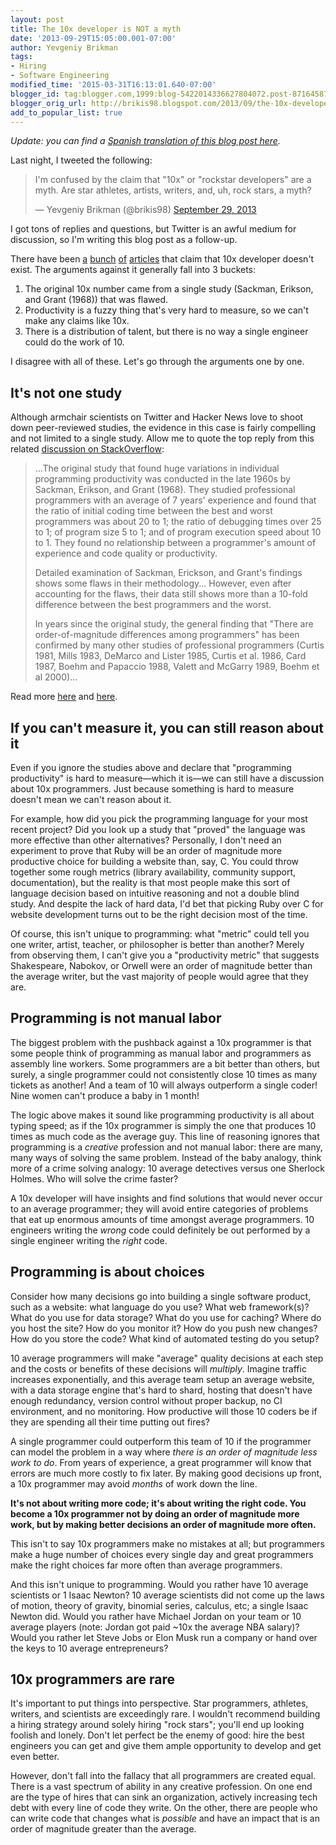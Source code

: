```yaml
---
layout: post
title: The 10x developer is NOT a myth
date: '2013-09-29T15:05:00.001-07:00'
author: Yevgeniy Brikman
tags:
- Hiring
- Software Engineering
modified_time: '2015-03-31T16:13:01.640-07:00'
blogger_id: tag:blogger.com,1999:blog-5422014336627804072.post-8716458741587159889
blogger_orig_url: http://brikis98.blogspot.com/2013/09/the-10x-developer-is-not-myth.html
add_to_popular_list: true
---
```


*Update: you can find a [Spanish translation of this blog post here](https://www.campusmvp.es/recursos/post/el-desarrollador-estrella-del-rock-10x-no-es-un-mito.aspx).*

Last night, I tweeted the following: 

<blockquote class="twitter-tweet" lang="en"><p>I&#39;m confused by the claim that &quot;10x&quot; or &quot;rockstar developers&quot; are a myth. Are star athletes, artists, writers, and, uh, rock stars, a myth?</p>&mdash; Yevgeniy Brikman (@brikis98) <a href="https://twitter.com/brikis98/status/384208625725497344">September 29, 2013</a></blockquote>
<script async src="//platform.twitter.com/widgets.js" charset="utf-8"></script>

I got tons of replies and questions, but Twitter is an awful medium for 
discussion, so I'm writing this blog post as a follow-up. 

There have been 
[a](http://blog.jelastic.com/2012/04/24/7-programming-myths-busted/) 
[bunch](http://sdt.bz/36247) 
[of](http://www.knowing.net/index.php/2011/12/11/why-10x-ticks-me-off/) 
[articles](http://www.hanselman.com/blog/TheMythOfTheRockstarProgrammer.aspx) 
that claim that 10x developer doesn't exist. The arguments against it 
generally fall into 3 buckets: 

1. The original 10x number came from a single study (Sackman, Erikson, and 
Grant (1968)) that was flawed. 
1. Productivity is a fuzzy thing that's very hard to measure, so we can't make 
any claims like 10x. 
1. There is a distribution of talent, but there is no way a single engineer 
could do the work of 10. 

I disagree with all of these. Let's go through the arguments one by one. 
 
## It's not one study

Although armchair scientists on Twitter and Hacker News love to shoot 
down peer-reviewed studies, the evidence in this case is fairly compelling and 
not limited to a single study. Allow me to quote the top reply from this 
related [discussion on 
StackOverflow](http://programmers.stackexchange.com/questions/179616/a-good-programmer-can-be-as-10-times-more-productive-than-a-mediocre-one): 

<blockquote>
  <p>
    ...The original study that found huge variations in 
    individual programming productivity was conducted in the late 1960s by 
    Sackman, Erikson, and Grant (1968). They studied professional programmers with 
    an average of 7 years' experience and found that the ratio of initial coding 
    time between the best and worst programmers was about 20 to 1; the ratio of 
    debugging times over 25 to 1; of program size 5 to 1; and of program execution 
    speed about 10 to 1. They found no relationship between a programmer's amount 
    of experience and code quality or 
    productivity.
  </p>
  <p>
    Detailed examination of Sackman, 
    Erickson, and Grant's findings shows some flaws in their methodology... 
    However, even after accounting for the flaws, their data still shows more than 
    a 10-fold difference between the best programmers and the 
    worst.
  </p>
  <p>
    In years since the original study, the general 
    finding that "There are order-of-magnitude differences among programmers" has 
    been confirmed by many other studies of professional programmers (Curtis 1981, 
    Mills 1983, DeMarco and Lister 1985, Curtis et al. 1986, Card 1987, Boehm and 
    Papaccio 1988, Valett and McGarry 1989, Boehm et al 
    2000)...
  </p>
</blockquote>

Read more 
[here](http://programmers.stackexchange.com/questions/179616/a-good-programmer-can-be-as-10-times-more-productive-than-a-mediocre-one) 
and 
[here](http://www.construx.com/10x_Software_Development/Origins_of_10X_%E2%80%93_How_Valid_is_the_Underlying_Research_/). 

## If you can't measure it, you can still reason about it 

Even if you ignore the studies above and declare that "programming 
productivity" is hard to measure&mdash;which it is&mdash;we can still have a 
discussion about 10x programmers. Just because something is hard to measure 
doesn't mean we can't reason about it. 

For example, how did you pick the programming language for your most recent 
project? Did you look up a study that "proved" the language was more effective 
than other alternatives? Personally, I don't need an experiment to prove that 
Ruby will be an order of magnitude more productive choice for building a 
website than, say, C. You could throw together some rough metrics (library 
availability, community support, documentation), but the reality is that most 
people make this sort of language decision based on intuitive reasoning and 
not a double blind study. And despite the lack of hard data, I'd bet that 
picking Ruby over C for website development turns out to be the right decision 
most of the time. 

Of course, this isn't unique to programming: what "metric" could tell you one 
writer, artist, teacher, or philosopher is better than another? Merely from 
observing them, I can't give you a "productivity metric" that suggests 
Shakespeare, Nabokov, or Orwell were an order of magnitude better than the 
average writer, but the vast majority of people would agree that they are. 


## Programming is not manual labor 

The biggest problem with the pushback against a 10x programmer is that some 
people think of programming as manual labor and programmers as assembly line 
workers. Some programmers are a bit better than others, but surely, a single 
programmer could not consistently close 10 times as many tickets as another! 
And a team of 10 will always outperform a single coder! Nine women can't 
produce a baby in 1 month! 

The logic above makes it sound like programming productivity is all about 
typing speed; as if the 10x programmer is simply the one that produces 10 
times as much code as the average guy. This line of reasoning ignores that 
programming is a *creative* profession and not manual labor: there are many, 
many ways of solving the same problem. Instead of the baby analogy, think more 
of a crime solving analogy: 10 average detectives versus one Sherlock Holmes. 
Who will solve the crime faster? 

A 10x developer will have insights and find solutions that would never occur 
to an average programmer; they will avoid entire categories of problems that 
eat up enormous amounts of time amongst average programmers. 10 engineers 
writing the *wrong* code could definitely be out performed by a single 
engineer writing the *right* code. 

## Programming is about choices 

Consider how many decisions go into building a single software product, such 
as a website: what language do you use? What web framework(s)? What do you use 
for data storage? What do you use for caching? Where do you host the site? How 
do you monitor it? How do you push new changes? How do you store the code? 
What kind of automated testing do you setup? 

10 average programmers will make "average" quality decisions at each step and 
the costs or benefits of these decisions will *multiply*. Imagine traffic 
increases exponentially, and this average team setup an average website, with 
a data storage engine that's hard to shard, hosting that doesn't have enough 
redundancy, version control without proper backup, no CI environment, and no 
monitoring. How productive will those 10 coders be if they are spending all 
their time putting out fires? 

A single programmer could outperform this team of 10 if the programmer can 
model the problem in a way where *there is an order of magnitude less work to 
do*. From years of experience, a great programmer will know that errors are 
much more costly to fix later. By making good decisions up front, a 10x 
programmer may avoid *months* of work down the line. 

**It's not about writing more code; it's about writing the right code. You 
become a 10x programmer not by doing an order of magnitude more work, but by 
making better decisions an order of magnitude more often.** 

This isn't to say 10x programmers make no mistakes at all; but programmers 
make a huge number of choices every single day and great programmers make the 
right choices far more often than average programmers. 

And this isn't unique to programming. Would you rather have 10 average 
scientists or 1 Isaac Newton? 10 average scientists did not come up the laws 
of motion, theory of gravity, binomial series, calculus, etc; a single Isaac 
Newton did. Would you rather have Michael Jordan on your team or 10 average 
players (note: Jordan got paid ~10x the average NBA salary)? Would you rather 
let Steve Jobs or Elon Musk run a company or hand over the keys to 10 average 
entrepreneurs? 

## 10x programmers are rare 

It's important to put things into perspective. Star programmers, athletes, 
writers, and scientists are exceedingly rare. I wouldn't recommend building a 
hiring strategy around solely hiring "rock stars"; you'll end up looking 
foolish and lonely. Don't let perfect be the enemy of good: hire the best 
engineers you can get and give them ample opportunity to develop and get even 
better. 

However, don't fall into the fallacy that all programmers are created equal. 
There is a vast spectrum of ability in any creative profession. On one end are 
the type of hires that can sink an organization, actively increasing tech debt 
with every line of code they write. On the other, there are people who can 
write code that changes what is *possible* and have an impact that is an order 
of magnitude greater than the average. 
